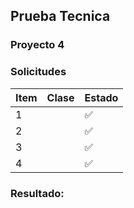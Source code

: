 ## Prueba Tecnica

### Proyecto 4

### Solicitudes 
| Item | Clase       | Estado |
|------|-------------|--------|
| 1    |  | ✅     |
| 2    |    | ✅     |
| 3    |        | ✅     |
| 4    |         | ✅     |

### Resultado:
